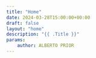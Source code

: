 ```yaml
---
title: "Home"
date: 2024-03-28T15:00:00+00:00
draft: false
layout: "home"
description: "{{ .Title }}"
params:
    author: ALBERTO PRIOR
---
```

<!-- No Content -->
